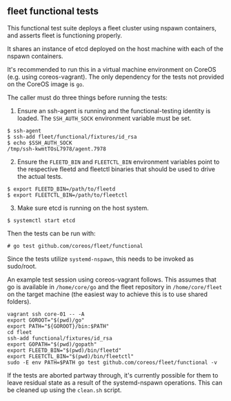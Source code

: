## fleet functional tests

This functional test suite deploys a fleet cluster using nspawn containers, and asserts fleet is functioning properly.

It shares an instance of etcd deployed on the host machine with each of the nspawn containers.

It's recommended to run this in a virtual machine environment on CoreOS (e.g. using coreos-vagrant). The only dependency for the tests not provided on the CoreOS image is `go`.

The caller must do three things before running the tests:

1. Ensure an ssh-agent is running and the functional-testing identity is loaded. The `SSH_AUTH_SOCK` environment variable must be set.

```
$ ssh-agent
$ ssh-add fleet/functional/fixtures/id_rsa
$ echo $SSH_AUTH_SOCK
/tmp/ssh-kwmtTOsL7978/agent.7978
```
2. Ensure the `FLEETD_BIN` and `FLEETCTL_BIN` environment variables point to the respective fleetd and fleetctl binaries that should be used to drive the actual tests.

```
$ export FLEETD_BIN=/path/to/fleetd
$ export FLEETCTL_BIN=/path/to/fleetctl
```

3. Make sure etcd is running on the host system.

```
$ systemctl start etcd
```

Then the tests can be run with:

```
# go test github.com/coreos/fleet/functional
```

Since the tests utilize `systemd-nspawn`, this needs to be invoked as sudo/root.

An example test session using coreos-vagrant follows. This assumes that go is available in `/home/core/go` and the fleet repository in `/home/core/fleet` on the target machine (the easiest way to achieve this is to use shared folders).
```
vagrant ssh core-01 -- -A
export GOROOT="$(pwd)/go"
export PATH="${GOROOT}/bin:$PATH"
cd fleet
ssh-add functional/fixtures/id_rsa
export GOPATH="$(pwd)/gopath"
export FLEETD_BIN="$(pwd)/bin/fleetd"
export FLEETCTL_BIN="$(pwd)/bin/fleetctl"
sudo -E env PATH=$PATH go test github.com/coreos/fleet/functional -v
```

If the tests are aborted partway through, it's currently possible for them to leave residual state as a result of the systemd-nspawn operations. This can be cleaned up using the `clean.sh` script.
